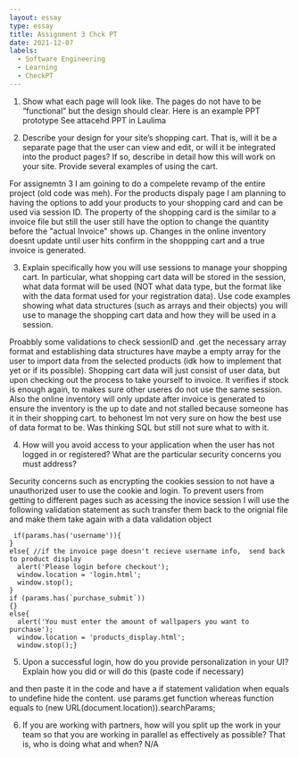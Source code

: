 ```yaml
---
layout: essay
type: essay
title: Assignment 3 Chck PT
date: 2021-12-07
labels:
  - Software Engineering
  - Learning
  - CheckPT
---
```

1.	Show what each page will look like. The pages do not have to be “functional” but the design should clear. Here is an example PPT prototype
    See attacehd PPT in Laulima 
    
2.	Describe your design for your site’s shopping cart. That is, will it be a separate page that the user can view and edit, or will it be integrated into the product pages? If so, describe in detail how this will work on your site. Provide several examples of using the cart.
  
  For assignemtn 3 I am goining to do a compelete revamp of the entire project (old code was meh). For the products dispaly page I am planning to having the options to add your products to your shopping card and can be used via session ID. The property of the shopping card is the similar to a invoice file but still the user still have the option to change the quantity before the "actual Invoice" shows up. Changes in the online inventory doesnt update until user hits confirm in the shoppping cart and a true invoice is generated. 
    
    
3.	Explain specifically how you will use sessions to manage your shopping cart. In particular, what shopping cart data will be stored in the session, what data format will be used (NOT what data type, but the format like with the data format used for your registration data). Use code examples showing what data structures (such as arrays and their objects) you will use to manage the shopping cart data and how they will be used in a session.
  
  Proabbly some validations to check sessionID and .get the necessary array format and establishing data structures have maybe a empty array for the user to import data from the selected products (idk how to implement that yet or if its possible). Shopping cart data will just consist of user data, but upon checking out the process to take yourself to invoice. It verifies if stock is enough again, to makes sure other useres do not use the same session. Also the online inventory will only update after invoice is generated to ensure the inventory is the up to date and not stalled because someone has it in their shopping cart. to behonest Im not very sure on how the best use of data format to be. Was thinking SQL but still not sure what to with it. 


4.	How will you avoid access to your application when the user has not logged in or registered? What are the particular security concerns you must address?
 
 Security concerns such as encrypting the cookies session to not have a unauthorized user to use the cookie and login.  To prevent users from getting to different pages 
 such as acessing the inovice session I will use the following validation statement as such transfer them back to the orignial file and make them take again with a data validation object
     
     if(params.has('username')){
    }
    else{ //if the invoice page doesn't recieve username info,  send back to product display
      alert('Please login before checkout');
      window.location = 'login.html';
      window.stop();
    }
    if (params.has(`purchase_submit`)) 
    {} 
    else{
      alert('You must enter the amount of wallpapers you want to purchase');
      window.location = 'products_display.html';
      window.stop();}
    
    
5.	Upon a successful login, how do you provide personalization in your UI? Explain how you did or will do this (paste code if necessary)
     
    <script>document.write(`Thank you for your purchase ${params.get('username')}!!!`);</script> 
   
   and then paste it in the code and have a if statement validation when equals to undefine hide the content. 
    use params.get function 
    whereas function equals to (new URL(document.location)).searchParams;
    
    
6.	If you are working with partners, how will you split up the work in your team so that you are working in parallel as effectively as possible? That is, who is doing what and when?
N/A

